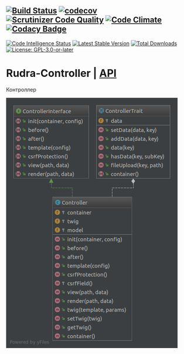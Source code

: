 [![Build Status](https://travis-ci.org/Jagepard/Rudra-Controller.svg?branch=master)](https://travis-ci.org/Jagepard/Rudra-Controller)
[![codecov](https://codecov.io/gh/Jagepard/Rudra-Controller/branch/master/graph/badge.svg)](https://codecov.io/gh/Jagepard/Rudra-Controller)
[![Scrutinizer Code Quality](https://scrutinizer-ci.com/g/Jagepard/Rudra-Controller/badges/quality-score.png?b=master)](https://scrutinizer-ci.com/g/Jagepard/Rudra-Controller/?branch=master)
[![Code Climate](https://codeclimate.com/github/Jagepard/Rudra-Controller/badges/gpa.svg)](https://codeclimate.com/github/Jagepard/Rudra-Controller)
[![Codacy Badge](https://api.codacy.com/project/badge/Grade/4bd09ee61e04462aa123c92048150ff2)](https://www.codacy.com/app/Jagepard/Rudra-Controller?utm_source=github.com&amp;utm_medium=referral&amp;utm_content=Jagepard/Rudra-Controller&amp;utm_campaign=Badge_Grade)
-----
[![Code Intelligence Status](https://scrutinizer-ci.com/g/Jagepard/Rudra-Controller/badges/code-intelligence.svg?b=master)](https://scrutinizer-ci.com/code-intelligence)
[![Latest Stable Version](https://poser.pugx.org/rudra/controller/v/stable)](https://packagist.org/packages/rudra/controller)
[![Total Downloads](https://poser.pugx.org/rudra/controller/downloads)](https://packagist.org/packages/rudra/controller)
[![License: GPL-3.0-or-later](https://img.shields.io/badge/license-GPL--3.0--or--later-498e7f.svg)](https://www.gnu.org/licenses/gpl-3.0)

# Rudra-Controller | [API](https://github.com/Jagepard/Rudra-Controller/blob/master/docs.md "Documentation API")
Контроллер

![Rudra-Controller](https://github.com/Jagepard/Rudra-Controller/blob/master/UML.png)